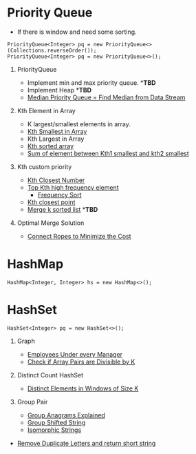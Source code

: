 


# Priority Queue

- If there is window and need some sorting.

```
PriorityQueue<Integer> pq = new PriorityQueue<>(Collections.reverseOrder());
PriorityQueue<Integer> pq = new PriorityQueue<>();
```


1. PriorityQueue
    - Implement min and max priority queue. ***TBD**
    - Implement Heap ***TBD**
    - [Median Priority Queue = Find Median from Data Stream](MedianPQ.java)

1. Kth Element in Array
    - K largest/smallest elements in array.
    - [Kth Smallest in Array](K_smallest.java)
    - Kth Largest in Array
    - [Kth sorted array](k_sorted.java)
    - [Sum of element between Kth1 smallest and kth2 smallest](SumBetTwoKth.java)

1. Kth custom priority
    - [Kth Closest Number](k_closest.java)
    - [Top Kth high frequency element](KTopFre.java)
        - [Frequency Sort](FreqSort.java)
    - [Kth closest point](ClosestPoint.java)
    - [Merge k sorted list](MergeKSorted.java) ***TBD**

1. Optimal Merge Solution
    - [Connect Ropes to Minimize the Cost](ConnectRope.java)

# HashMap
```
HashMap<Integer, Integer> hs = new HashMap<>();
```

# HashSet
```
HashSet<Integer> pq = new HashSet<>();
```

1. Graph
    - [Employees Under every Manager](EmployeeCount.java)
    - [Check if Array Pairs are Divisible by K](PairDivisible.java)


1. Distinct Count HashSet
    - [Distinct Elements in Windows of Size K](CountInWindow.java)

1. Group Pair
    - [Group Anagrams Explained](GroupAnagram.java)
    - [Group Shifted String](GroupShifted.java)
    - [Isomorphic Strings](IsomorphicString.java)

- [Remove Duplicate Letters and return short string](RemoveDuplicate.java)
